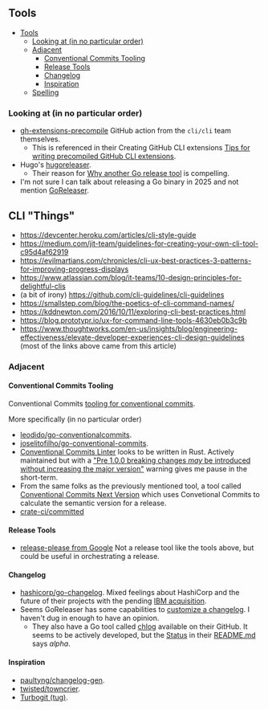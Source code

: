## Tools

<!-- mdformat-toc start --slug=github --no-anchors --maxlevel=6 --minlevel=1 -->

- [Tools](#tools)
  - [Looking at (in no particular order)](#looking-at-in-no-particular-order)
  - [Adjacent](#adjacent)
    - [Conventional Commits Tooling](#conventional-commits-tooling)
    - [Release Tools](#release-tools)
    - [Changelog](#changelog)
    - [Inspiration](#inspiration)
  - [Spelling](./tools/spelling.md)

<!-- mdformat-toc end -->

### Looking at (in no particular order)

- [gh-extensions-precompile](https://github.com/cli/gh-extension-precompile) GitHub action from the `cli/cli` team themselves.
  - This is referenced in their Creating GitHub CLI extensions [Tips for writing precompiled GitHub CLI extensions](https://docs.github.com/en/github-cli/github-cli/creating-github-cli-extensions#tips-for-writing-precompiled-github-cli-extensions).
- Hugo's [hugoreleaser](https://github.com/gohugoio/hugoreleaser).
  - Their reason for [Why another Go release tool](https://github.com/gohugoio/hugoreleaser?tab=readme-ov-file#why-another-go-release-tool) is compelling.
- I'm not sure I can talk about releasing a Go binary in 2025 and not mention [GoReleaser](https://goreleaser.com/).


## CLI "Things"

- https://devcenter.heroku.com/articles/cli-style-guide
- https://medium.com/jit-team/guidelines-for-creating-your-own-cli-tool-c95d4af62919
- https://evilmartians.com/chronicles/cli-ux-best-practices-3-patterns-for-improving-progress-displays
- https://www.atlassian.com/blog/it-teams/10-design-principles-for-delightful-clis
- (a bit of irony) https://github.com/cli-guidelines/cli-guidelines
- https://smallstep.com/blog/the-poetics-of-cli-command-names/
- https://kddnewton.com/2016/10/11/exploring-cli-best-practices.html
- https://blog.prototypr.io/ux-for-command-line-tools-4630eb0b3c9b
- https://www.thoughtworks.com/en-us/insights/blog/engineering-effectiveness/elevate-developer-experiences-cli-design-guidelines (most of the links above came from this article)


### Adjacent

#### Conventional Commits Tooling

Conventional Commits [tooling for conventional commits](https://www.conventionalcommits.org/en/about/#tooling-for-conventional-commits).

More specifically (in no particular order)

- [leodido/go-conventionalcommits](https://github.com/leodido/go-conventionalcommits).
- [joselitofilho/go-conventional-commits](https://github.com/joselitofilho/go-conventional-commits).
- [Conventional Commits Linter](https://gitlab.com/DeveloperC/conventional_commits_linter) looks to be written in Rust. Actively maintained but with a ["Pre 1.0.0 breaking changes _may_ be introduced without increasing the major version"](https://gitlab.com/DeveloperC/conventional_commits_linter#pre-100-breaking-changes-may-be-introduced-without-increasing-the-major-version) warning gives me pause in the short-term.
- From the same folks as the previously mentioned tool, a tool called [Conventional Commits Next Version](https://gitlab.com/DeveloperC/conventional_commits_next_version) which uses Convetional Commits to calculate the semantic version for a release.
- [crate-ci/committed](https://github.com/crate-ci/committed)

#### Release Tools

- [release-please from Google](https://github.com/googleapis/release-please) Not a release tool like the tools above, but could be useful in orchestrating a release.

#### Changelog

- [hashicorp/go-changelog](https://github.com/hashicorp/go-changelog). Mixed feelings about HashiCorp and the future of their projects with the pending [IBM acquisition](https://www.hashicorp.com/en/blog/hashicorp-joins-ibm).
- Seems GoReleaser has some capabilities to [customize a changelog](https://goreleaser.com/customization/changelog/). I haven't dug in enough to have an opinion.
  - They also have a Go tool called [chlog](https://github.com/goreleaser/chglog) available on their GitHub. It seems to be actively developed, but the [Status](https://github.com/goreleaser/chglog?tab=readme-ov-file#status) in their [README.md](https://github.com/goreleaser/chglog/blob/main/README.md) says _alpha_.

#### Inspiration

- [paultyng/changelog-gen](https://github.com/paultyng/changelog-gen/tree/master).
- [twisted/towncrier](https://github.com/twisted/towncrier).
- [Turbogit (tug)](https://b4nst.github.io/turbogit/).
